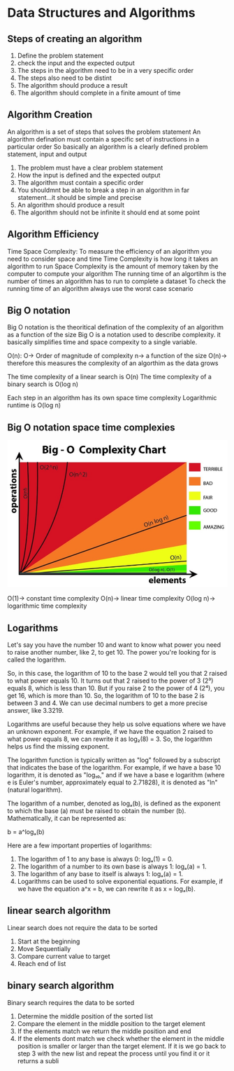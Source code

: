 # Data Structures and Algorithms

## Steps of creating an algorithm

1. Define the problem statement
2. check the input and the expected output
3. The steps in the algorithm need to be in a very specific order
4. The steps also need to be distint
5. The algorithm should produce a result
6. The algorithm should complete in a finite amount of time

## Algorithm Creation

An algorithm is a set of steps that solves the problem statement
An algorithm defination must contain a specific set of instructions in a particular order
So basically an algorithm is a clearly defined problem statement, input and output

1. The problem must have a clear problem statement
2. How the input is defined and the expected output
3. The algorithm must contain a specific order
4. You shouldmnt be able to break a step in an algorithm in far statement...it should be simple and precise
5. An algorithm should produce a result
6. The algorithm should not be infinite it should end at some point

## Algorithm Efficiency

Time Space Complexity:
To measure the efficiency of an algorithm you need to consider space and time
Time Complexity is how long it takes an algorithm to run
Space Complexity is the amount of memory taken by the computer to compute your algorithm
The running time of an algortihm is the number of times an algorithm has to run to complete a dataset
To check the running time of an algorithm always use the worst case scenario

## Big O notation

Big O notation is the theoritical defination of the complexity of an algorithm as a function of the size
Big O is a notation used to describe complexity. it basically simplifies time and space compexity to a single variable.

O(n):
O-> Order of magnitude of complexity
n-> a function of the size
O(n)-> therefore this measures the complexity of an algorthim as the data grows

The time complexity of a linear search is O(n)
The time complexity of a binary search is O(log n)

Each step in an algorithm has its own space time complexity
Logarithmic runtime is O(log n)

## Big O notation space time complexies

![Alt Text](./images/big-O-notation.jpeg)

O(1)-> constant time complexity
O(n)-> linear time complexity
O(log n)-> logarithmic time complexity

## Logarithms

Let's say you have the number 10 and want to know what power you need to raise another number, like 2, to get 10. The power you're looking for is called the logarithm.

So, in this case, the logarithm of 10 to the base 2 would tell you that 2 raised to what power equals 10. It turns out that 2 raised to the power of 3 (2³) equals 8, which is less than 10. But if you raise 2 to the power of 4 (2⁴), you get 16, which is more than 10. So, the logarithm of 10 to the base 2 is between 3 and 4. We can use decimal numbers to get a more precise answer, like 3.3219.

Logarithms are useful because they help us solve equations where we have an unknown exponent. For example, if we have the equation 2 raised to what power equals 8, we can rewrite it as log₂(8) = 3. So, the logarithm helps us find the missing exponent.

The logarithm function is typically written as "log" followed by a subscript that indicates the base of the logarithm. For example, if we have a base 10 logarithm, it is denoted as "log₁₀," and if we have a base e logarithm (where e is Euler's number, approximately equal to 2.71828), it is denoted as "ln" (natural logarithm).

The logarithm of a number, denoted as logₐ(b), is defined as the exponent to which the base (a) must be raised to obtain the number (b). Mathematically, it can be represented as:

b = a^logₐ(b)

Here are a few important properties of logarithms:

1. The logarithm of 1 to any base is always 0: logₐ(1) = 0.
2. The logarithm of a number to its own base is always 1: logₐ(a) = 1.
3. The logarithm of any base to itself is always 1: logₐ(a) = 1.
4. Logarithms can be used to solve exponential equations. For example, if we have the equation a^x = b, we can rewrite it as x = logₐ(b).

## linear search algorithm

Linear search does not require the data to be sorted

1. Start at the beginning
2. Move Sequentially
3. Compare current value to target
4. Reach end of list

## binary search algorithm

Binary search requires the data to be sorted

1. Determine the middle position of the sorted list
2. Compare the element in the middle position to the target element
3. If the elements match we return the middle position and end
4. If the elements dont match we check whether the element in the middle position is smaller or larger than the target element. If it is we go back to step 3 with the new list and repeat the process until you find it or it returns a subli
